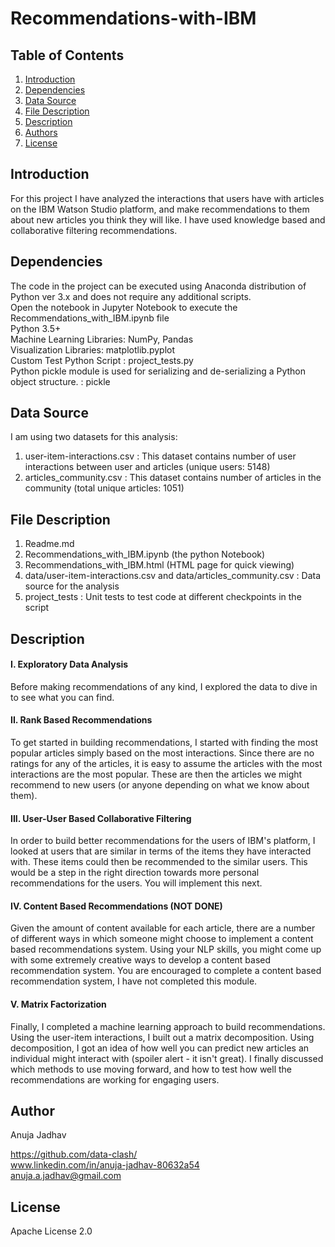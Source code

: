 # Recommendations-with-IBM

## Table of Contents
1. [Introduction](#introduction)
2. [Dependencies](#dependencies)
3. [Data Source](#data)
4. [File Description](#files)
5. [Description](#description)
6. [Authors](#authors)
7. [License](#license)

<a name="introduction"></a>
## Introduction

For this project I have analyzed the interactions that users have with articles on the IBM Watson Studio platform, and make recommendations to them about new articles you think they will like. I have used knowledge based and collaborative filtering recommendations. 

<a name="dependencies"></a>
## Dependencies
The code in the project can be executed using Anaconda distribution of Python ver 3.x and does not require any additional scripts.
<br>Open the notebook in Jupyter Notebook to execute the Recommendations_with_IBM.ipynb file
<br>Python 3.5+
<br>Machine Learning Libraries: NumPy, Pandas
<br>Visualization Libraries: matplotlib.pyplot
<br>Custom Test Python Script : project_tests.py
<br>Python pickle module is used for serializing and de-serializing a Python object structure. : pickle

<a name="data"></a>
## Data Source
I am using two datasets for this analysis:
1. user-item-interactions.csv : This dataset contains number of user interactions between user and articles (unique users: 5148)
2. articles_community.csv : This dataset contains number of articles in the community (total unique articles: 1051)

<a name="files"></a>
## File Description
1. Readme.md
2. Recommendations_with_IBM.ipynb (the python Notebook)
3. Recommendations_with_IBM.html (HTML page for quick viewing)
4. data/user-item-interactions.csv and data/articles_community.csv : Data source for the analysis
5. project_tests : Unit tests to test code at different checkpoints in the script

<a name="descripton"></a>
## Description
#### I. Exploratory Data Analysis

Before making recommendations of any kind, I explored the data to dive in to see what you can find. 

#### II. Rank Based Recommendations

To get started in building recommendations, I started with finding the most popular articles simply based on the most interactions. Since there are no ratings for any of the articles, it is easy to assume the articles with the most interactions are the most popular. These are then the articles we might recommend to new users (or anyone depending on what we know about them).

#### III. User-User Based Collaborative Filtering

In order to build better recommendations for the users of IBM's platform, I looked at users that are similar in terms of the items they have interacted with. These items could then be recommended to the similar users. This would be a step in the right direction towards more personal recommendations for the users. You will implement this next.

#### IV. Content Based Recommendations (NOT DONE)

Given the amount of content available for each article, there are a number of different ways in which someone might choose to implement a content based recommendations system. Using your NLP skills, you might come up with some extremely creative ways to develop a content based recommendation system. You are encouraged to complete a content based recommendation system, I have not completed this module.

#### V. Matrix Factorization

Finally, I completed a machine learning approach to build recommendations. Using the user-item interactions, I built out a matrix decomposition. Using decomposition, I got an idea of how well you can predict new articles an individual might interact with (spoiler alert - it isn't great). I finally discussed which methods to use moving forward, and how to test how well the recommendations are working for engaging users.

<a name="authors"></a>
## Author

Anuja Jadhav

https://github.com/data-clash/
<br>www.linkedin.com/in/anuja-jadhav-80632a54
<br>anuja.a.jadhav@gmail.com

<a name="license"></a>
## License
Apache License 2.0


